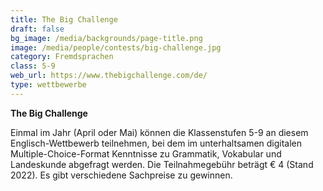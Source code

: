 ```yaml
---
title: The Big Challenge
draft: false
bg_image: /media/backgrounds/page-title.png
image: /media/people/contests/big-challenge.jpg
category: Fremdsprachen
class: 5-9
web_url: https://www.thebigchallenge.com/de/
type: wettbewerbe
---
```

**The Big Challenge**

Einmal im Jahr (April oder Mai) können die Klassenstufen 5-9 an diesem Englisch-Wettbewerb teilnehmen, bei dem im unterhaltsamen digitalen Multiple-Choice-Format Kenntnisse zu Grammatik, Vokabular und Landeskunde abgefragt werden. Die Teilnahmegebühr beträgt € 4 (Stand 2022). Es gibt verschiedene Sachpreise zu gewinnen.